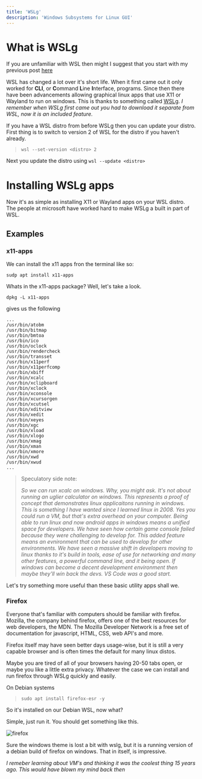 ```yaml
---
title: 'WSLg'
description: 'Windows Subsystems for Linux GUI'
---
```


# What is WSLg

If you are unfamiliar with WSL then might I suggest that you start with my previous post [here](../wsl)

WSL has changed a lot over it's short life. When it first came out it only worked for **CLI**, or **C**ommand **L**ine **I**nterface, programs. Since then there have been advancements allowing graphical linux apps that use X11 or Wayland to run on windows. This is thanks to something called [WSLg](https://github.com/microsoft/wslg). *I remember when WSLg first came out you had to download it separate from WSL, now it is an included feature.*

If you have a WSL distro from before WSLg then you can update your distro. First thing is to switch to version 2 of WSL for the distro if you haven't already.
> `wsl --set-version <distro> 2`

Next you update the distro using `wsl --update <distro>`

# Installing WSLg apps

Now it's as simple as installing X11 or Wayland apps on your WSL distro. The people at microsoft have worked hard to make WSLg a built in part of WSL. 

## Examples

### x11-apps
We can install the x11 apps fron the terminal like so:

```
sudp apt install x11-apps
```

Whats in the x11-apps package? Well, let's take a look.

    dpkg -L x11-apps

gives us the following
    
    ...
    /usr/bin/atobm
    /usr/bin/bitmap
    /usr/bin/bmtoa
    /usr/bin/ico
    /usr/bin/oclock
    /usr/bin/rendercheck
    /usr/bin/transset
    /usr/bin/x11perf
    /usr/bin/x11perfcomp
    /usr/bin/xbiff
    /usr/bin/xcalc
    /usr/bin/xclipboard
    /usr/bin/xclock
    /usr/bin/xconsole
    /usr/bin/xcursorgen
    /usr/bin/xcutsel
    /usr/bin/xditview
    /usr/bin/xedit
    /usr/bin/xeyes
    /usr/bin/xgc
    /usr/bin/xload
    /usr/bin/xlogo
    /usr/bin/xmag
    /usr/bin/xman
    /usr/bin/xmore
    /usr/bin/xwd
    /usr/bin/xwud
    ...



> Speculatory side note:
>
> *So we can run xcalc on windows. Why, you might ask. It's not about running an uglier calculator on windows. This represents a proof of concept that demonstrates linux applicaitons running in windows. This is something I have wanted since I learned linux in 2008. Yes you could run a VM, but that's extra overhead on your computer. Being able to run linux and now android apps in windows means a unified space for developers. We have seen how certain game console failed because they were challenging to develop for. This added feature means an evnironment that can be used to develop for other environments. We have seen a massive shift in developers moving to linux thanks to it's build in tools, ease of use for networking and many other features, a powerful command line, and it being open. If windows can become a decent development environment then maybe they'll win back the devs. VS Code was a good start.*

Let's try something more useful than these basic utility apps shall we.

### Firefox

Everyone that's familiar with computers should be familiar with firefox. Mozilla, the company behind firefox, offers one of the best resources for web developers, the MDN. The Mozilla Developer Network is a free set of documentation for javascript, HTML, CSS, web API's and more. 

Firefox itself may have seen better days usage-wise, but it is still a very capable browser and is often times the default for many linux distos. 

Maybe you are tired of all of your browsers having 20-50 tabs open, or maybe you like a little extra privacy. Whatever the case we can install and run firefox through WSLg quickly and easily.

On Debian systems

> `sudo apt install firefox-esr -y`

So it's installed on our Debian WSL, now what?

Simple, just run it. You should get something like this.

![firefox](/blogContent/wsl/firefox-esr-debian-wsl.png)


Sure the windows theme is lost a bit with wslg, but it is a running version of a debian build of firefox on windows. That in itself, is impressive. 

*I remeber learning about VM's and thinking it was the coolest thing 15 years ago. This would have blown my mind back then*



